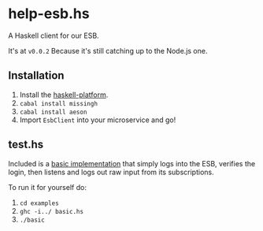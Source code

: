 help-esb.hs
===========

A Haskell client for our ESB.

It's at `v0.0.2` Because it's still catching up to the Node.js one.

## Installation
1. Install the [haskell-platform](https://www.haskell.org/platform).
2. `cabal install missingh`
3. `cabal install aeson`
4. Import `EsbClient` into your microservice and go!

## test.hs
Included is a [basic implementation](examples/basic.hs) that simply logs into the ESB, verifies the login,
then listens and logs out raw input from its subscriptions.

To run it for yourself do:

1. `cd examples`
2. `ghc -i../ basic.hs`
3. `./basic`
